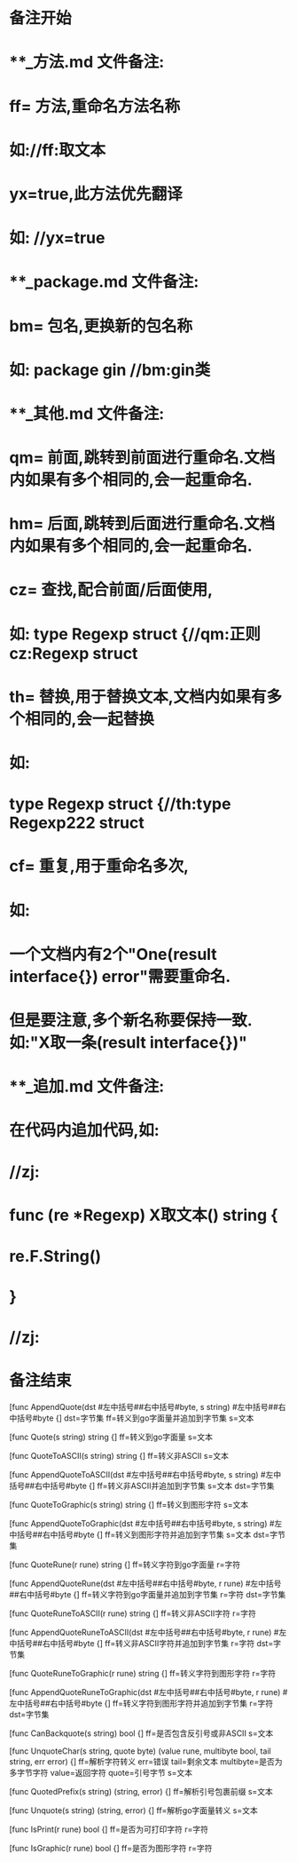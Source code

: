 # 备注开始
# **_方法.md 文件备注:
# ff= 方法,重命名方法名称
# 如://ff:取文本
#
# yx=true,此方法优先翻译
# 如: //yx=true

# **_package.md 文件备注:
# bm= 包名,更换新的包名称 
# 如: package gin //bm:gin类

# **_其他.md 文件备注:
# qm= 前面,跳转到前面进行重命名.文档内如果有多个相同的,会一起重命名.
# hm= 后面,跳转到后面进行重命名.文档内如果有多个相同的,会一起重命名.
# cz= 查找,配合前面/后面使用,
# 如: type Regexp struct {//qm:正则 cz:Regexp struct
#
# th= 替换,用于替换文本,文档内如果有多个相同的,会一起替换
# 如:
# type Regexp struct {//th:type Regexp222 struct
#
# cf= 重复,用于重命名多次,
# 如: 
# 一个文档内有2个"One(result interface{}) error"需要重命名.
# 但是要注意,多个新名称要保持一致. 如:"X取一条(result interface{})"

# **_追加.md 文件备注:
# 在代码内追加代码,如:
# //zj:
# func (re *Regexp) X取文本() string { 
# re.F.String()
# }
# //zj:
# 备注结束

[func AppendQuote(dst #左中括号##右中括号#byte, s string) #左中括号##右中括号#byte {]
dst=字节集
ff=转义到go字面量并追加到字节集
s=文本

[func Quote(s string) string {]
ff=转义到go字面量
s=文本

[func QuoteToASCII(s string) string {]
ff=转义非ASCII
s=文本

[func AppendQuoteToASCII(dst #左中括号##右中括号#byte, s string) #左中括号##右中括号#byte {]
ff=转义非ASCII并追加到字节集
s=文本
dst=字节集

[func QuoteToGraphic(s string) string {]
ff=转义到图形字符
s=文本

[func AppendQuoteToGraphic(dst #左中括号##右中括号#byte, s string) #左中括号##右中括号#byte {]
ff=转义到图形字符并追加到字节集
s=文本
dst=字节集

[func QuoteRune(r rune) string {]
ff=转义字符到go字面量
r=字符

[func AppendQuoteRune(dst #左中括号##右中括号#byte, r rune) #左中括号##右中括号#byte {]
ff=转义字符到go字面量并追加到字节集
r=字符
dst=字节集

[func QuoteRuneToASCII(r rune) string {]
ff=转义非ASCII字符
r=字符

[func AppendQuoteRuneToASCII(dst #左中括号##右中括号#byte, r rune) #左中括号##右中括号#byte {]
ff=转义非ASCII字符并追加到字节集
r=字符
dst=字节集

[func QuoteRuneToGraphic(r rune) string {]
ff=转义字符到图形字符
r=字符

[func AppendQuoteRuneToGraphic(dst #左中括号##右中括号#byte, r rune) #左中括号##右中括号#byte {]
ff=转义字符到图形字符并追加到字节集
r=字符
dst=字节集

[func CanBackquote(s string) bool {]
ff=是否包含反引号或非ASCII
s=文本

[func UnquoteChar(s string, quote byte) (value rune, multibyte bool, tail string, err error) {]
ff=解析字符转义
err=错误
tail=剩余文本
multibyte=是否为多字节字符
value=返回字符
quote=引号字节
s=文本

[func QuotedPrefix(s string) (string, error) {]
ff=解析引号包裹前缀
s=文本

[func Unquote(s string) (string, error) {]
ff=解析go字面量转义
s=文本

[func IsPrint(r rune) bool {]
ff=是否为可打印字符
r=字符

[func IsGraphic(r rune) bool {]
ff=是否为图形字符
r=字符
